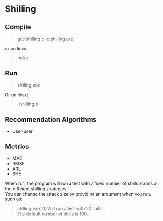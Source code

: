 # Shilling

## Compile
> gcc shilling.c -o shilling.exe

or on linux

> make

## Run
> shilling.exe

Or on linux:
> ./shilling.o

## Recommendation Algorithms
 - User-user

## Metrics
 - MAE
 - RMSE
 - ARL
 - SHE

When run, the program will run a test with a fixed number of shills across all the different shilling strategies.\
You can change the attack size by providing an argument when you run, such as:
> shilling.exe 20
Will run a test with 20 shills.\
The default number of shills is 100.
